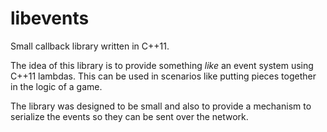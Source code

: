 libevents
=========

Small callback library written in C++11.

The idea of this library is to provide something *like* an event system using C++11 lambdas. This can be used in scenarios like putting pieces together in the logic of a game. 

The library was designed to be small and also to provide a mechanism to serialize the events so they can be sent over the network.
